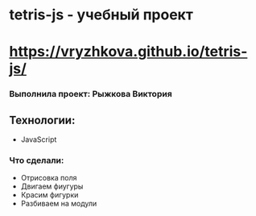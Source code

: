 # tetris-js - учебный проект

# https://vryzhkova.github.io/tetris-js/

### Выполнила проект: Рыжкова Виктория

## Технологии:
- JavaScript

### Что сделали:

- Отрисовка поля
- Двигаем фиугуры
- Красим фигурки 
- Разбиваем на модули
